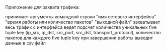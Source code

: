 Приложение для захвата трафика:

принимает аргументы командной строки "имя сетевого интерфейса" "время работы или количество пакетов" "выходной файл"
захватывает весь трафик с интерфейса
ведет подсчет количества уникальных five tuple key (ip_src, ip_dst, src_port, src_dst, transport_protocol), количество пакетов для каждого five tuple key
при завершении работы выводит данные в csv файл

